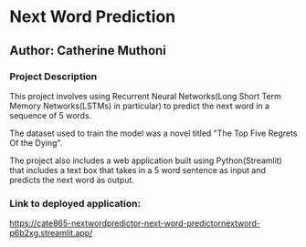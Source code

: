 # Next Word Prediction

## Author: Catherine Muthoni

### Project Description
This project involves using Recurrent Neural Networks(Long Short Term Memory Networks(LSTMs) in particular) to predict the next word in a sequence of 5 words.

The dataset used to train the model was a novel titled "The Top Five Regrets Of the Dying". 

The project also includes a web application built using Python(Streamlit) that includes a text box that takes in a 5 word sentence as input and predicts the next word as output.

### Link to deployed application:
https://cate865-nextwordpredictor-next-word-predictornextword-p6b2xg.streamlit.app/
